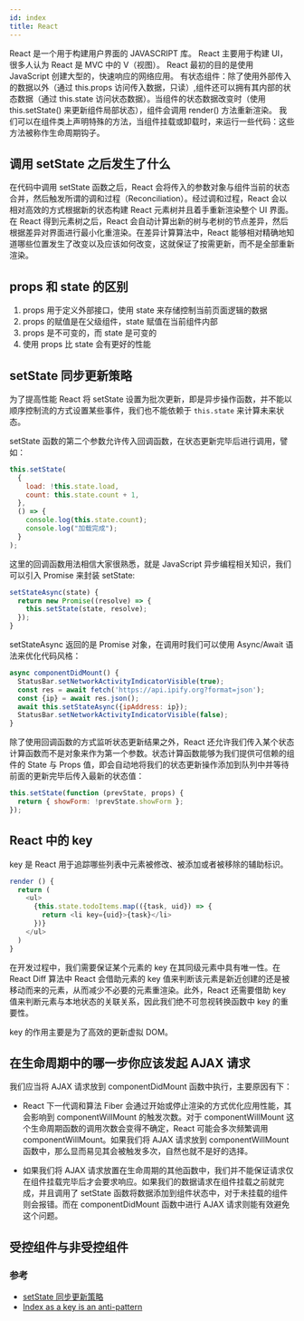 ```yaml
---
id: index
title: React
---
```


React 是一个用于构建用户界面的 JAVASCRIPT 库。
React 主要用于构建 UI，很多人认为 React 是 MVC 中的 V（视图）。
React 最初的目的是使用 JavaScript 创建大型的，快速响应的网络应用。
有状态组件：除了使用外部传入的数据以外（通过 this.props 访问传入数据，只读）,组件还可以拥有其内部的状态数据（通过 this.state 访问状态数据）。当组件的状态数据改变时（使用 this.setState() 来更新组件局部状态），组件会调用 render() 方法重新渲染。
我们可以在组件类上声明特殊的方法，当组件挂载或卸载时，来运行一些代码：这些方法被称作生命周期钩子。

## 调用 setState 之后发生了什么

在代码中调用 setState 函数之后，React 会将传入的参数对象与组件当前的状态合并，然后触发所谓的调和过程（Reconciliation）。经过调和过程，React 会以相对高效的方式根据新的状态构建 React 元素树并且着手重新渲染整个 UI 界面。在 React 得到元素树之后，React 会自动计算出新的树与老树的节点差异，然后根据差异对界面进行最小化重渲染。在差异计算算法中，React 能够相对精确地知道哪些位置发生了改变以及应该如何改变，这就保证了按需更新，而不是全部重新渲染。

## props 和 state 的区别

1. props 用于定义外部接口，使用 state 来存储控制当前页面逻辑的数据
2. props 的赋值是在父级组件，state 赋值在当前组件内部
3. props 是不可变的，而 state 是可变的
4. 使用 props 比 state 会有更好的性能

## setState 同步更新策略

为了提高性能 React 将 setState 设置为批次更新，即是异步操作函数，并不能以顺序控制流的方式设置某些事件，我们也不能依赖于 `this.state` 来计算未来状态。

setState 函数的第二个参数允许传入回调函数，在状态更新完毕后进行调用，譬如：

```js
this.setState(
  {
    load: !this.state.load,
    count: this.state.count + 1,
  },
  () => {
    console.log(this.state.count);
    console.log("加载完成");
  }
);
```

这里的回调函数用法相信大家很熟悉，就是 JavaScript 异步编程相关知识，我们可以引入 Promise 来封装 setState:

```js
setStateAsync(state) {
  return new Promise((resolve) => {
    this.setState(state, resolve);
  });
}
```

setStateAsync 返回的是 Promise 对象，在调用时我们可以使用 Async/Await 语法来优化代码风格：

```js
async componentDidMount() {
  StatusBar.setNetworkActivityIndicatorVisible(true);
  const res = await fetch('https://api.ipify.org?format=json');
  const {ip} = await res.json();
  await this.setStateAsync({ipAddress: ip});
  StatusBar.setNetworkActivityIndicatorVisible(false);
}
```

除了使用回调函数的方式监听状态更新结果之外，React 还允许我们传入某个状态计算函数而不是对象来作为第一个参数。状态计算函数能够为我们提供可信赖的组件的 State 与 Props 值，即会自动地将我们的状态更新操作添加到队列中并等待前面的更新完毕后传入最新的状态值：

```js
this.setState(function (prevState, props) {
  return { showForm: !prevState.showForm };
});
```

## React 中的 key

key 是 React 用于追踪哪些列表中元素被修改、被添加或者被移除的辅助标识。

```js
render () {
  return (
    <ul>
      {this.state.todoItems.map(({task, uid}) => {
        return <li key={uid}>{task}</li>
      })}
    </ul>
  )
}
```

在开发过程中，我们需要保证某个元素的 key 在其同级元素中具有唯一性。在 React Diff 算法中 React 会借助元素的 key 值来判断该元素是新近创建的还是被移动而来的元素，从而减少不必要的元素重渲染。此外，React 还需要借助 key 值来判断元素与本地状态的关联关系，因此我们绝不可忽视转换函数中 key 的重要性。

key 的作用主要是为了高效的更新虚拟 DOM。

## 在生命周期中的哪一步你应该发起 AJAX 请求

我们应当将 AJAX 请求放到 componentDidMount 函数中执行，主要原因有下：

- React 下一代调和算法 Fiber 会通过开始或停止渲染的方式优化应用性能，其会影响到 componentWillMount 的触发次数。对于 componentWillMount 这个生命周期函数的调用次数会变得不确定，React 可能会多次频繁调用 componentWillMount。如果我们将 AJAX 请求放到 componentWillMount 函数中，那么显而易见其会被触发多次，自然也就不是好的选择。

- 如果我们将 AJAX 请求放置在生命周期的其他函数中，我们并不能保证请求仅在组件挂载完毕后才会要求响应。如果我们的数据请求在组件挂载之前就完成，并且调用了 setState 函数将数据添加到组件状态中，对于未挂载的组件则会报错。而在 componentDidMount 函数中进行 AJAX 请求则能有效避免这个问题。

## 受控组件与非受控组件

### 参考

- [setState 同步更新策略](#setstate-%E5%90%8C%E6%AD%A5%E6%9B%B4%E6%96%B0%E7%AD%96%E7%95%A5)
- [Index as a key is an anti-pattern](https://medium.com/@robinpokorny/index-as-a-key-is-an-anti-pattern-e0349aece318)
